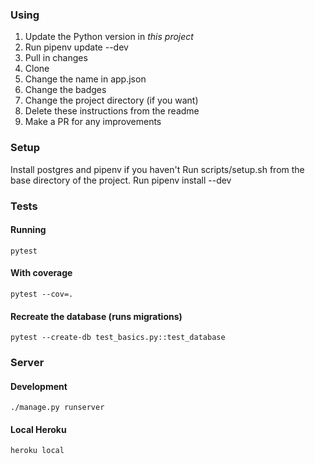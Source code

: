 ### Using
1.  Update the Python version in _this project_
2.  Run pipenv update --dev
3.  Pull in changes
4.  Clone
5.  Change the name in app.json
6.  Change the badges
7.  Change the project directory (if you want)
8.  Delete these instructions from the readme
9.  Make a PR for any improvements

### Setup
Install postgres and pipenv if you haven't
Run scripts/setup.sh from the base directory of the project.
Run pipenv install --dev  

### Tests
#### Running    
    pytest
    
#### With coverage

    pytest --cov=.
    
#### Recreate the database (runs migrations)

    pytest --create-db test_basics.py::test_database

### Server
#### Development
    
    ./manage.py runserver
    
#### Local Heroku
    
    heroku local
